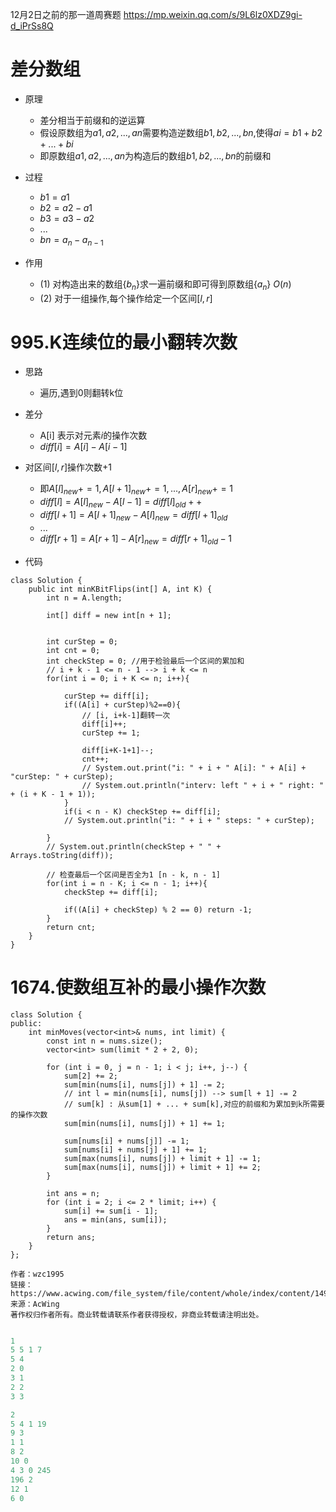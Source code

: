 
12月2日之前的那一道周赛题
https://mp.weixin.qq.com/s/9L6lz0XDZ9gi-d_iPrSs8Q


# 差分数组
- 原理
  - 差分相当于前缀和的逆运算
  - 假设原数组为$a1, a2, ..., an$需要构造逆数组$b1, b2, ..., bn$,使得$ai = b1 + b2 +...+bi$
  - 即原数组$a1,a2,...,an$为构造后的数组$b1,b2,...,bn$的前缀和

- 过程
  - $b1 = a1$
  - $b2 = a2 - a1$
  - $b3 = a3 - a2$
  - ...
  - $bn = a_{n} - a_{n-1}$

- 作用
  - (1) 对构造出来的数组$\{b_n\}$求一遍前缀和即可得到原数组$\{a_n\}$ $O(n)$
  - (2) 对于一组操作,每个操作给定一个区间$[l,r]$

# 995.K连续位的最小翻转次数
- 思路
  - 遍历,遇到0则翻转k位

- 差分
  - A[i] 表示对元素$i$的操作次数
  - $diff[i] = A[i] - A[i-1]$
- 对区间$[l, r]$操作次数+1
  - 即$A[l]_{new} += 1, A[l+1]_{new} += 1, ..., A[r]_{new} +=1$
  - $diff[l] = A[l]_{new} - A[l-1] = diff[l]_{old} ++$
  - $diff[l + 1] = A[l + 1]_{new} - A[l]_{new} = diff[l + 1]_{old}$
  - ...
  - $diff[r + 1] = A[r + 1] - A[r]_{new} = diff[r+1]_{old} - 1$

- 代码
```
class Solution {
    public int minKBitFlips(int[] A, int K) {
        int n = A.length;

        int[] diff = new int[n + 1];
       
        
        int curStep = 0;
        int cnt = 0;
        int checkStep = 0; //用于检验最后一个区间的累加和
        // i + k - 1 <= n - 1 --> i + k <= n 
        for(int i = 0; i + K <= n; i++){
            
            curStep += diff[i];
            if((A[i] + curStep)%2==0){
                // [i, i+k-1]翻转一次
                diff[i]++;
                curStep += 1; 
                
                diff[i+K-1+1]--;
                cnt++;
                // System.out.print("i: " + i + " A[i]: " + A[i] + "curStep: " + curStep);
                // System.out.println("interv: left " + i + " right: " + (i + K - 1 + 1));
            }
            if(i < n - K) checkStep += diff[i];
            // System.out.println("i: " + i + " steps: " + curStep);
            
        }
        // System.out.println(checkStep + " " + Arrays.toString(diff));
        
        // 检查最后一个区间是否全为1 [n - k, n - 1]
        for(int i = n - K; i <= n - 1; i++){
            checkStep += diff[i];
            
            if((A[i] + checkStep) % 2 == 0) return -1;
        }
        return cnt;
    }
}
```

# 1674.使数组互补的最小操作次数
```
class Solution {
public:
    int minMoves(vector<int>& nums, int limit) {
        const int n = nums.size();
        vector<int> sum(limit * 2 + 2, 0);

        for (int i = 0, j = n - 1; i < j; i++, j--) {
            sum[2] += 2;
            sum[min(nums[i], nums[j]) + 1] -= 2;
            // int l = min(nums[i], nums[j]) --> sum[l + 1] -= 2
            // sum[k] : 从sum[1] + ... + sum[k],对应的前缀和为累加到k所需要的操作次数
            sum[min(nums[i], nums[j]) + 1] += 1;
        
            sum[nums[i] + nums[j]] -= 1;
            sum[nums[i] + nums[j] + 1] += 1;
            sum[max(nums[i], nums[j]) + limit + 1] -= 1;
            sum[max(nums[i], nums[j]) + limit + 1] += 2;
        }

        int ans = n;
        for (int i = 2; i <= 2 * limit; i++) {
            sum[i] += sum[i - 1];
            ans = min(ans, sum[i]);
        }
        return ans;
    }
};

作者：wzc1995
链接：https://www.acwing.com/file_system/file/content/whole/index/content/1492297/
来源：AcWing
著作权归作者所有。商业转载请联系作者获得授权，非商业转载请注明出处。


```


```Java
1
5 5 1 7 
5 4
2 0
3 1
2 2
3 3

2
5 4 1 19
9 3
1 1
8 2
10 0
4 3 0 245
196 2
12 1
6 0
```